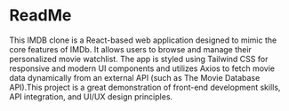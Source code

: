 # ReadMe
This IMDB clone is a React-based web application designed to mimic the core features of IMDb. It allows users to browse and manage their personalized movie watchlist. The app is styled using Tailwind CSS for responsive and modern UI components and utilizes Axios to fetch movie data dynamically from an external API (such as The Movie Database API).This project is a great demonstration of front-end development skills, API integration, and UI/UX design principles.

